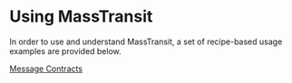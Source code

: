 # Using MassTransit

In order to use and understand MassTransit, a set of recipe-based usage examples are provided below.

[Message Contracts](/message-contracts.md)

